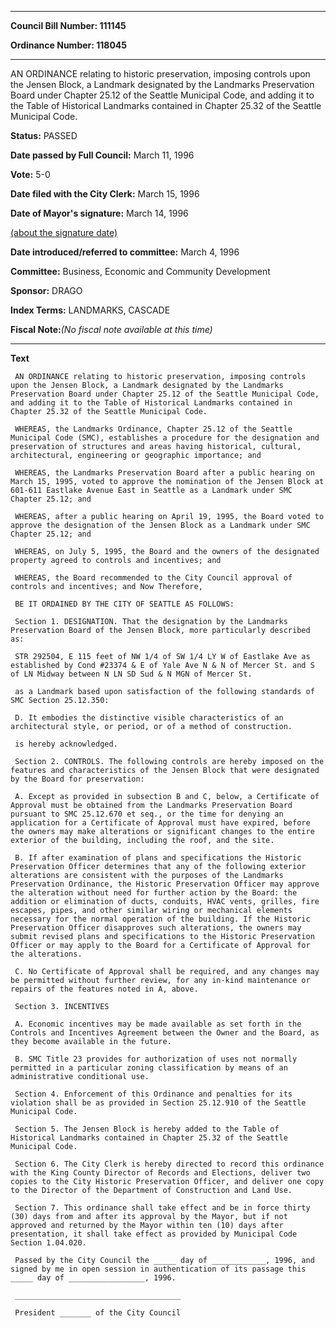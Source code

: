 

********

**Council Bill Number: 111145**
   
**Ordinance Number: 118045**
********

 AN ORDINANCE relating to historic preservation, imposing controls upon the Jensen Block, a Landmark designated by the Landmarks Preservation Board under Chapter 25.12 of the Seattle Municipal Code, and adding it to the Table of Historical Landmarks contained in Chapter 25.32 of the Seattle Municipal Code.

**Status:** PASSED
   
**Date passed by Full Council:** March 11, 1996
   
**Vote:** 5-0
   
**Date filed with the City Clerk:** March 15, 1996
   
**Date of Mayor's signature:** March 14, 1996
   
[(about the signature date)](/~public/approvaldate.htm)
   
   
   
**Date introduced/referred to committee:** March 4, 1996
   
**Committee:** Business, Economic and Community Development
   
**Sponsor:** DRAGO
   
   
**Index Terms:** LANDMARKS, CASCADE

**Fiscal Note:**_(No fiscal note available at this time)_

********

**Text**
   
```
 AN ORDINANCE relating to historic preservation, imposing controls upon the Jensen Block, a Landmark designated by the Landmarks Preservation Board under Chapter 25.12 of the Seattle Municipal Code, and adding it to the Table of Historical Landmarks contained in Chapter 25.32 of the Seattle Municipal Code.

 WHEREAS, the Landmarks Ordinance, Chapter 25.12 of the Seattle Municipal Code (SMC), establishes a procedure for the designation and preservation of structures and areas having historical, cultural, architectural, engineering or geographic importance; and

 WHEREAS, the Landmarks Preservation Board after a public hearing on March 15, 1995, voted to approve the nomination of the Jensen Block at 601-611 Eastlake Avenue East in Seattle as a Landmark under SMC Chapter 25.12; and

 WHEREAS, after a public hearing on April 19, 1995, the Board voted to approve the designation of the Jensen Block as a Landmark under SMC Chapter 25.12; and

 WHEREAS, on July 5, 1995, the Board and the owners of the designated property agreed to controls and incentives; and

 WHEREAS, the Board recommended to the City Council approval of controls and incentives; and Now Therefore,

 BE IT ORDAINED BY THE CITY OF SEATTLE AS FOLLOWS:

 Section 1. DESIGNATION. That the designation by the Landmarks Preservation Board of the Jensen Block, more particularly described as:

 STR 292504, E 115 feet of NW 1/4 of SW 1/4 LY W of Eastlake Ave as established by Cond #23374 & E of Yale Ave N & N of Mercer St. and S of LN Midway between N LN SD Sud & N MGN of Mercer St.

 as a Landmark based upon satisfaction of the following standards of SMC Section 25.12.350:

 D. It embodies the distinctive visible characteristics of an architectural style, or period, or of a method of construction.

 is hereby acknowledged.

 Section 2. CONTROLS. The following controls are hereby imposed on the features and characteristics of the Jensen Block that were designated by the Board for preservation:

 A. Except as provided in subsection B and C, below, a Certificate of Approval must be obtained from the Landmarks Preservation Board pursuant to SMC 25.12.670 et seq., or the time for denying an application for a Certificate of Approval must have expired, before the owners may make alterations or significant changes to the entire exterior of the building, including the roof, and the site.

 B. If after examination of plans and specifications the Historic Preservation Officer determines that any of the following exterior alterations are consistent with the purposes of the Landmarks Preservation Ordinance, the Historic Preservation Officer may approve the alteration without need for further action by the Board: the addition or elimination of ducts, conduits, HVAC vents, grilles, fire escapes, pipes, and other similar wiring or mechanical elements necessary for the normal operation of the building. If the Historic Preservation Officer disapproves such alterations, the owners may submit revised plans and specifications to the Historic Preservation Officer or may apply to the Board for a Certificate of Approval for the alterations.

 C. No Certificate of Approval shall be required, and any changes may be permitted without further review, for any in-kind maintenance or repairs of the features noted in A, above.

 Section 3. INCENTIVES

 A. Economic incentives may be made available as set forth in the Controls and Incentives Agreement between the Owner and the Board, as they become available in the future.

 B. SMC Title 23 provides for authorization of uses not normally permitted in a particular zoning classification by means of an administrative conditional use.

 Section 4. Enforcement of this Ordinance and penalties for its violation shall be as provided in Section 25.12.910 of the Seattle Municipal Code.

 Section 5. The Jensen Block is hereby added to the Table of Historical Landmarks contained in Chapter 25.32 of the Seattle Municipal Code.

 Section 6. The City Clerk is hereby directed to record this ordinance with the King County Director of Records and Elections, deliver two copies to the City Historic Preservation Officer, and deliver one copy to the Director of the Department of Construction and Land Use.

 Section 7. This ordinance shall take effect and be in force thirty (30) days from and after its approval by the Mayor, but if not approved and returned by the Mayor within ten (10) days after presentation, it shall take effect as provided by Municipal Code Section 1.04.020.

 Passed by the City Council the _____ day of ____________, 1996, and signed by me in open session in authentication of its passage this _____ day of _________________, 1996.

 _____________________________________

 President _______ of the City Council

```
